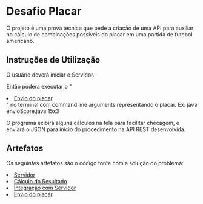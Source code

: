 # Desafio Placar

O projeto é uma prova técnica que pede a criação de uma API para auxiliar no cálculo de combinações possíveis do placar em uma partida de futebol americano.

## Instruções de Utilização
O usuário deverá iniciar o Servidor.

Então podera executar o "<li><a href="src/main/java/com/example/testeSol/ScoreController.java"> Envio do placar</a></li>" no terminal com command line arguments representando o placar. Ex: java envioScore.java 15x3 

O programa exibirá alguns cálculos na tela para facilitar checagem, e enviará o JSON para início do procedimento na API REST desenvolvida.

## Artefatos
Os seguintes artefatos são o código fonte com a solução do problema:

<li><a href="src/main/java/com/example/testeSol/TesteSolApplication.java
"> Servidor</a></li>

<li><a href="src/main/java/com/example/testeSol
      /ScoreService.java"> Cálculo do Resultado</a></li>

<li><a href="src/main/java/com/example/testeSol/ScoreController.java"> Integração com Servidor</a></li>

 <li><a href="src/main/java/com/example/testeSol/envioScore.java"> Envio do placar</a></li>
      
